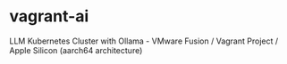 # vagrant-ai
LLM Kubernetes Cluster with Ollama - VMware Fusion / Vagrant Project / Apple Silicon (aarch64 architecture)
